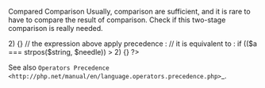 Compared Comparison
Usually, comparison are sufficient, and it is rare to have to compare the result of comparison. Check if this two-stage comparison is really needed.

<?php

if ($a === strpos($string, $needle) > 2) {}

// the expression above apply precedence : 
// it is equivalent to : 
if (($a === strpos($string, $needle)) > 2) {}

?>

See also `Operators Precedence <http://php.net/manual/en/language.operators.precedence.php>`_.
